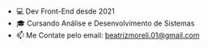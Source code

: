 - 💻 Dev Front-End desde 2021
- 🎓 Cursando Análise e Desenvolvimento de Sistemas 
- 📫 Me Contate pelo email: beatrizmoreli.01@gmail.com
